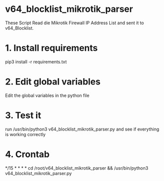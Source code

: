 # v64_blocklist_mikrotik_parser
These Script Read die Mikrotik Firewall IP Address List and sent it to v64_Blocklist.

# 1. Install requirements

pip3 install -r requirements.txt

# 2. Edit global variables

Edit the global variables in the python file

# 3. Test it

run /usr/bin/python3 v64_blocklist_mikrotik_parser.py and see if everything is working correctly

# 4. Crontab
*/15 * * * * cd /root/v64_blocklist_mikrotik_parser && /usr/bin/python3 v64_blocklist_mikrotik_parser.py
